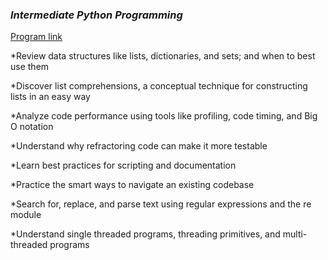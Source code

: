 <h3><em>Intermediate Python Programming</em></h3>
<a href='http://shop.oreilly.com/product/0636920049852.do'>Program link</a>



*Review data structures like lists, dictionaries, and sets; and when to best use them

*Discover list comprehensions, a conceptual technique for constructing lists in an easy way

*Analyze code performance using tools like profiling, code timing, and Big O notation

*Understand why refractoring code can make it more testable

*Learn best practices for scripting and documentation

*Practice the smart ways to navigate an existing codebase

*Search for, replace, and parse text using regular expressions and the re module

*Understand single threaded programs, threading primitives, and multi-threaded programs
